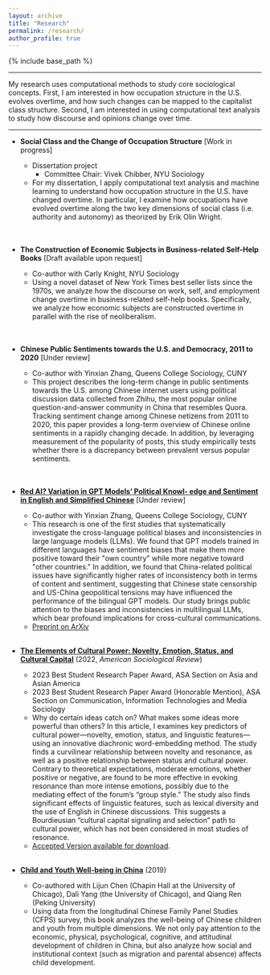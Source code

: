 ```yaml
---
layout: archive
title: "Research"
permalink: /research/
author_profile: true
---
```


{% include base_path %}


---

My research uses computational methods to study core sociological concepts. First, I am interested in how occupation structure in the U.S. evolves overtime, and how such changes can be mapped to the capitalist class structure. Second, I am interested in using computational text analysis to study how discourse and opinions change over time. 

---

  * **Social Class and the Change of Occupation Structure** [Work in progress]  
      * Dissertation project
          * Committee Chair: Vivek Chibber, NYU Sociology
      * For my dissertation, I apply computational text analysis and machine learning to understand how occupation structure in the U.S. have changed overtime. In particular, I examine how occupations have evolved overtime along the two key dimensions of social class (i.e. authority and autonomy) as theorized by Erik Olin Wright.   
<br/><br/> 

  * **The Construction of Economic Subjects in Business-related Self-Help Books** [Draft available upon request]  
      * Co-author with Carly Knight, NYU Sociology
      * Using a novel dataset of New York Times best seller lists since the 1970s, we analyze how the discourse on work, self, and employment change overtime in business-related self-help books. Specifically, we analyze how economic subjects are constructed overtime in parallel with the rise of neoliberalism.   
<br/><br/>

  * **Chinese Public Sentiments towards the U.S. and Democracy, 2011 to 2020** [Under review] 
      * Co-author with Yinxian Zhang, Queens College Sociology, CUNY
      * This project describes the long-term change in public sentiments towards the U.S. among Chinese internet users using political discussion data collected from Zhihu, the most popular online question-and-answer community in China that resembles Quora. Tracking sentiment change among Chinese netizens from 2011 to 2020, this paper provides a long-term overview of Chinese online sentiments in a rapidly changing decade. In addition, by leveraging measurement of the popularity of posts, this study empirically tests whether there is a discrepancy between prevalent versus popular sentiments.  
<br/><br/>

  * **[Red AI? Variation in GPT Models’ Political Knowl- edge and Sentiment in English and Simplified Chinese](https://arxiv.org/abs/2312.09917)** [Under review] 
      * Co-author with Yinxian Zhang, Queens College Sociology, CUNY
      * This research is one of the first studies that systematically investigate the cross-language political biases and inconsistencies in large language models (LLMs). We found that GPT models trained in different languages have sentiment biases that make them more positive toward their "own country" while more negative toward "other countries." In addition, we found that China-related political issues have significantly higher rates of inconsistency both in terms of content and sentiment, suggesting that Chinese state censorship and US-China geopolitical tensions may have influenced the performance of the bilingual GPT models. Our study brings public attention to the biases and inconsistencies in multilingual LLMs, which bear profound implications for cross-cultural communications.
      * [Preprint on ArXiv](https://arxiv.org/abs/2312.09917)
<br/><br/> 

  * **[The Elements of Cultural Power: Novelty, Emotion, Status, and Cultural Capital](https://journals.sagepub.com/doi/full/10.1177/00031224221123030)** (2022, *American Sociological Review*) 
      * 2023 Best Student Research Paper Award, ASA Section on Asia and Asian America
      * 2023 Best Student Research Paper Award (Honorable Mention), ASA Section on Communication, Information Technologies and Media Sociology
      * Why do certain ideas catch on? What makes some ideas more powerful than others? In this article, I examines key predictors of cultural power—novelty, emotion, status, and linguistic features—using an innovative diachronic word-embedding method. The study finds a curvilinear relationship between novelty and resonance, as well as a positive relationship between status and cultural power. Contrary to theoretical expectations, moderate emotions, whether positive or negative, are found to be more effective in evoking resonance than more intense emotions, possibly due to the mediating effect of the forum’s “group style.” The study also finds significant effects of linguistic features, such as lexical diversity and the use of English in Chinese discussions. This suggests a Bourdieusian “cultural capital signaling and selection” path to cultural power, which has not been considered in most studies of resonance.  
      * [Accepted Version available for download](https://di-zhou.github.io/files/Zhou_elements_of_cultural_power_accepted_forshare.pdf). 
<br/><br/>       

  * **[Child and Youth Well-being in China](https://www.routledge.com/Child-and-Youth-Well-being-in-China/Chen-Yang-Zhou-Ren/p/book/9780367670368)** (2019)   
      * Co-authored with Lijun Chen (Chapin Hall at the University of Chicago), Dali Yang (the University of Chicago), and Qiang Ren (Peking University)
      * Using data from the longitudinal Chinese Family Panel Studies (CFPS) survey, this book analyzes the well-being of Chinese children and youth from multiple dimensions. We not only pay attention to the economic, physical, psychological, cognitive, and attitudinal development of children in China, but also analyze how social and institutional context (such as migration and parental absence) affects child development.
<br/><br/>  

 
